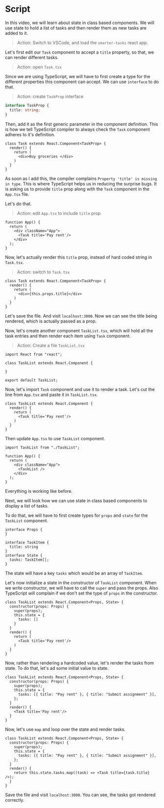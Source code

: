 # Script

In this video, we will learn about state in class based components. We will use state to hold a list of tasks and then render them as new tasks are added to it.

> Action: Switch to VSCode, and load the `smarter-tasks` react app.

Let's first edit our `Task` component to accept a `title` property, so that, we can render different tasks.

> Action: open `Task.tsx`

Since we are using TypeScript, we will have to first create a type for the different properties this component can accept. We can use `interface` to do that.

> Action: create `TaskProp` interface

```ts
interface TaskProp {
  title: string;
}
```

Then, add it as the first generic parameter in the component definition. This is how we tell TypeScript compiler to always check the `Task` component adheres to it's definition.

```tsx
class Task extends React.Component<TaskProp> {
  render() {
    return (
      <div>Buy groceries </div>
    )
  }
}
```

As soon as I add this, the compiler complains `Property 'title' is missing in type`. This is where TypeScript helps us in reducing the surprise bugs. It is asking us to provide `title` prop along with the `Task` component in the `App.tsx` file.

Let's do that.

> Action: edit `App.tsx` to include `title` prop

```tsx
function App() {
  return (
    <div className="App">
      <Task title='Pay rent'/>
    </div>
  );
}
```

Now, let's actually render this `title` prop, instead of hard coded string in `Task.tsx`.

> Action: switch to `Task.tsx`

```tsx
class Task extends React.Component<TaskProp> {
  render() {
    return (
      <div>{this.props.title}</div>
    )
  }
}
```

Let's save the file. And visit `localhost:3000`. Now we can see the title being rendered, which is actually passed as a prop.

Now, let's create another component `TaskList.tsx`, which will hold all the task entries and then render each item using `Task` component.

> Action: Create a file `TaskList.tsx`

```tsx
import React from "react";

class TaskList extends React.Component {
  
}

export default TaskList;
```

Now, let's import `Task` component and use it to render a task. Let's cut the line from `App.tsx` and paste it in `TaskList.tsx`.

```tsx
class TaskList extends React.Component {
  render() {
    return (
      <Task title='Pay rent'/>
    )
  }
}
```

Then update `App.tsx` to use `TaskList` component.

```tsx
import TaskList from "./TaskList";

function App() {
  return (
    <div className="App">
      <TaskList />
    </div>
  );
}
```

Everything is working like before.

Next, we will look how we can use state in class based components to display a list of tasks.

To do that, we will have to first create types for `props` and `state` for the `TaskList` component.

```tsx
interface Props {
}

interface TaskItem {
  title: string
}
interface State {
  tasks: TaskItem[];
}
```

The state will have a key `tasks` which would be an array of `TaskItem`.

Let's now initialize a state in the constructor of `TaskList` component. When we write constructor, we will have to call the `super` and pass the props. Also TypeScript will complain if we don't set the type of `props` in the constructor.

```tsx
class TaskList extends React.Component<Props, State> {
  constructor(props: Props) {
    super(props);
    this.state = {
      tasks: []
    }
  }
  render() {
    return (
      <Task title='Pay rent'/>
    )
  }
}
```

Now, rather than rendering a hardcoded value, let's render the tasks from state. To do that, let's ad some initial value to state.

```tsx
class TaskList extends React.Component<Props, State> {
  constructor(props: Props) {
    super(props);
    this.state = {
      tasks: [{ title: "Pay rent" }, { title: "Submit assignment" }],
    };
  }
  render() {
    <Task title='Pay rent'/>
  }
}
```

Now, let's use `map` and loop over the state and render tasks.

```tsx
class TaskList extends React.Component<Props, State> {
  constructor(props: Props) {
    super(props);
    this.state = {
      tasks: [{ title: "Pay rent" }, { title: "Submit assignment" }],
    };
  }
  render() {
    return this.state.tasks.map((task) => <Task title={task.title} />);
  }
}
```

Save the file and visit `localhost:3000`. You can see, the tasks got rendered correctly.
